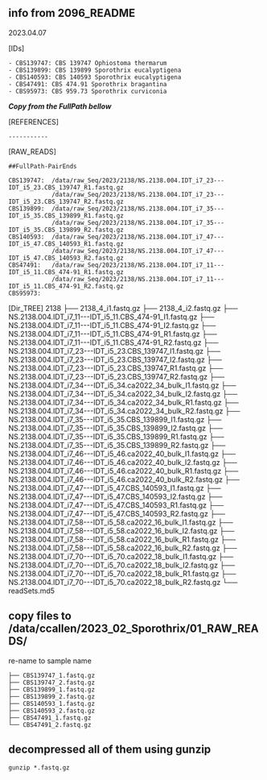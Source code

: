        
## info from 2096_README

2023.04.07

[IDs]

    - CBS139747: CBS 139747 Ophiostoma thermarum
    - CBS139899: CBS 139899 Sporothrix eucalyptigena
    - CBS140593: CBS 140593 Sporothrix eucalyptigena
    - CBS47491: CBS 474.91 Sporothrix bragantina
    - CBS95973: CBS 959.73 Sporothrix curviconia


***Copy from the FullPath bellow***

[REFERENCES]

    -----------

[RAW_READS]  

    ##FullPath-PairEnds

    CBS139747:  /data/raw_Seq/2023/2138/NS.2138.004.IDT_i7_23---IDT_i5_23.CBS_139747_R1.fastq.gz
                /data/raw_Seq/2023/2138/NS.2138.004.IDT_i7_23---IDT_i5_23.CBS_139747_R2.fastq.gz
    CBS139899:  /data/raw_Seq/2023/2138/NS.2138.004.IDT_i7_35---IDT_i5_35.CBS_139899_R1.fastq.gz
                /data/raw_Seq/2023/2138/NS.2138.004.IDT_i7_35---IDT_i5_35.CBS_139899_R2.fastq.gz
    CBS140593:  /data/raw_Seq/2023/2138/NS.2138.004.IDT_i7_47---IDT_i5_47.CBS_140593_R1.fastq.gz
                /data/raw_Seq/2023/2138/NS.2138.004.IDT_i7_47---IDT_i5_47.CBS_140593_R2.fastq.gz
    CBS47491:   /data/raw_Seq/2023/2138/NS.2138.004.IDT_i7_11---IDT_i5_11.CBS_474-91_R1.fastq.gz
                /data/raw_Seq/2023/2138/NS.2138.004.IDT_i7_11---IDT_i5_11.CBS_474-91_R2.fastq.gz
    CBS95973:


[Dir_TREE]
2138
├── 2138_4_i1.fastq.gz
├── 2138_4_i2.fastq.gz
├── NS.2138.004.IDT_i7_11---IDT_i5_11.CBS_474-91_I1.fastq.gz
├── NS.2138.004.IDT_i7_11---IDT_i5_11.CBS_474-91_I2.fastq.gz
├── NS.2138.004.IDT_i7_11---IDT_i5_11.CBS_474-91_R1.fastq.gz
├── NS.2138.004.IDT_i7_11---IDT_i5_11.CBS_474-91_R2.fastq.gz
├── NS.2138.004.IDT_i7_23---IDT_i5_23.CBS_139747_I1.fastq.gz
├── NS.2138.004.IDT_i7_23---IDT_i5_23.CBS_139747_I2.fastq.gz
├── NS.2138.004.IDT_i7_23---IDT_i5_23.CBS_139747_R1.fastq.gz
├── NS.2138.004.IDT_i7_23---IDT_i5_23.CBS_139747_R2.fastq.gz
├── NS.2138.004.IDT_i7_34---IDT_i5_34.ca2022_34_bulk_I1.fastq.gz
├── NS.2138.004.IDT_i7_34---IDT_i5_34.ca2022_34_bulk_I2.fastq.gz
├── NS.2138.004.IDT_i7_34---IDT_i5_34.ca2022_34_bulk_R1.fastq.gz
├── NS.2138.004.IDT_i7_34---IDT_i5_34.ca2022_34_bulk_R2.fastq.gz
├── NS.2138.004.IDT_i7_35---IDT_i5_35.CBS_139899_I1.fastq.gz
├── NS.2138.004.IDT_i7_35---IDT_i5_35.CBS_139899_I2.fastq.gz
├── NS.2138.004.IDT_i7_35---IDT_i5_35.CBS_139899_R1.fastq.gz
├── NS.2138.004.IDT_i7_35---IDT_i5_35.CBS_139899_R2.fastq.gz
├── NS.2138.004.IDT_i7_46---IDT_i5_46.ca2022_40_bulk_I1.fastq.gz
├── NS.2138.004.IDT_i7_46---IDT_i5_46.ca2022_40_bulk_I2.fastq.gz
├── NS.2138.004.IDT_i7_46---IDT_i5_46.ca2022_40_bulk_R1.fastq.gz
├── NS.2138.004.IDT_i7_46---IDT_i5_46.ca2022_40_bulk_R2.fastq.gz
├── NS.2138.004.IDT_i7_47---IDT_i5_47.CBS_140593_I1.fastq.gz
├── NS.2138.004.IDT_i7_47---IDT_i5_47.CBS_140593_I2.fastq.gz
├── NS.2138.004.IDT_i7_47---IDT_i5_47.CBS_140593_R1.fastq.gz
├── NS.2138.004.IDT_i7_47---IDT_i5_47.CBS_140593_R2.fastq.gz
├── NS.2138.004.IDT_i7_58---IDT_i5_58.ca2022_16_bulk_I1.fastq.gz
├── NS.2138.004.IDT_i7_58---IDT_i5_58.ca2022_16_bulk_I2.fastq.gz
├── NS.2138.004.IDT_i7_58---IDT_i5_58.ca2022_16_bulk_R1.fastq.gz
├── NS.2138.004.IDT_i7_58---IDT_i5_58.ca2022_16_bulk_R2.fastq.gz
├── NS.2138.004.IDT_i7_70---IDT_i5_70.ca2022_18_bulk_I1.fastq.gz
├── NS.2138.004.IDT_i7_70---IDT_i5_70.ca2022_18_bulk_I2.fastq.gz
├── NS.2138.004.IDT_i7_70---IDT_i5_70.ca2022_18_bulk_R1.fastq.gz
├── NS.2138.004.IDT_i7_70---IDT_i5_70.ca2022_18_bulk_R2.fastq.gz
└── readSets.md5

## copy files to /data/ccallen/2023_02_Sporothrix/01_RAW_READS/

re-name to sample name

```
├── CBS139747_1.fastq.gz
├── CBS139747_2.fastq.gz
├── CBS139899_1.fastq.gz
├── CBS139899_2.fastq.gz
├── CBS140593_1.fastq.gz
├── CBS140593_2.fastq.gz
├── CBS47491_1.fastq.gz
└── CBS47491_2.fastq.gz
```
## decompressed all of them using gunzip

```
gunzip *.fastq.gz
```